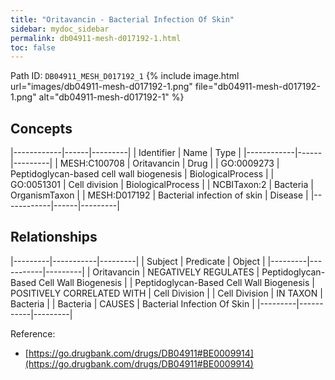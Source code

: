 ```yaml
---
title: "Oritavancin - Bacterial Infection Of Skin"
sidebar: mydoc_sidebar
permalink: db04911-mesh-d017192-1.html
toc: false 
---
```



Path ID: `DB04911_MESH_D017192_1`
{% include image.html url="images/db04911-mesh-d017192-1.png" file="db04911-mesh-d017192-1.png" alt="db04911-mesh-d017192-1" %}

## Concepts

|------------|------|---------|
| Identifier | Name | Type    |
|------------|------|---------|
| MESH:C100708 | Oritavancin | Drug |
| GO:0009273 | Peptidoglycan-based cell wall biogenesis | BiologicalProcess |
| GO:0051301 | Cell division | BiologicalProcess |
| NCBITaxon:2 | Bacteria | OrganismTaxon |
| MESH:D017192 | Bacterial infection of skin | Disease |
|------------|------|---------|

## Relationships

|---------|-----------|---------|
| Subject | Predicate | Object  |
|---------|-----------|---------|
| Oritavancin | NEGATIVELY REGULATES | Peptidoglycan-Based Cell Wall Biogenesis |
| Peptidoglycan-Based Cell Wall Biogenesis | POSITIVELY CORRELATED WITH | Cell Division |
| Cell Division | IN TAXON | Bacteria |
| Bacteria | CAUSES | Bacterial Infection Of Skin |
|---------|-----------|---------|

Reference: 
  - [https://go.drugbank.com/drugs/DB04911#BE0009914](https://go.drugbank.com/drugs/DB04911#BE0009914)
